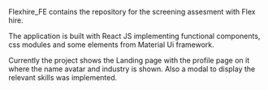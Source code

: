 Flexhire_FE contains the repository for the screening assesment with Flex hire.

The application is built with React JS implementing functional components, css modules and some elements from Material Ui framework.

Currently the project shows the Landing page with the profile page on it where the name avatar and industry is shown.
Also a modal to display the relevant skills was implemented.
